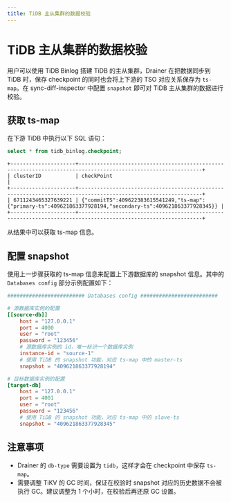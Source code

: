 ```yaml
---
title: TiDB 主从集群的数据校验
---
```


# TiDB 主从集群的数据校验

用户可以使用 TiDB Binlog 搭建 TiDB 的主从集群，Drainer 在把数据同步到 TiDB 时，保存 checkpoint 的同时也会将上下游的 TSO 对应关系保存为 `ts-map`。在 sync-diff-inspector 中配置 `snapshot` 即可对 TiDB 主从集群的数据进行校验。

## 获取 ts-map

在下游 TiDB 中执行以下 SQL 语句：


```sql
select * from tidb_binlog.checkpoint;
```

```
+---------------------+--------------------------------------------------------------------------------------------------------------+
| clusterID           | checkPoint                                                                                                   |
+---------------------+--------------------------------------------------------------------------------------------------------------+
| 6711243465327639221 | {"commitTS":409622383615541249,"ts-map":{"primary-ts":409621863377928194,"secondary-ts":409621863377928345}} |
+---------------------+--------------------------------------------------------------------------------------------------------------+
```

从结果中可以获取 ts-map 信息。

## 配置 snapshot

使用上一步骤获取的 ts-map 信息来配置上下游数据库的 snapshot 信息。其中的 `Databases config` 部分示例配置如下：

```toml
######################### Databases config #########################

# 源数据库实例的配置
[[source-db]]
    host = "127.0.0.1"
    port = 4000
    user = "root"
    password = "123456"
    # 源数据库实例的 id，唯一标识一个数据库实例
    instance-id = "source-1"
    # 使用 TiDB 的 snapshot 功能，对应 ts-map 中的 master-ts
    snapshot = "409621863377928194"

# 目标数据库实例的配置
[target-db]
    host = "127.0.0.1"
    port = 4001
    user = "root"
    password = "123456"
    # 使用 TiDB 的 snapshot 功能，对应 ts-map 中的 slave-ts
    snapshot = "409621863377928345"
```

## 注意事项

- Drainer 的 `db-type` 需要设置为 `tidb`，这样才会在 checkpoint 中保存 `ts-map`。
- 需要调整 TiKV 的 GC 时间，保证在校验时 snapshot 对应的历史数据不会被执行 GC。建议调整为 1 个小时，在校验后再还原 GC 设置。
